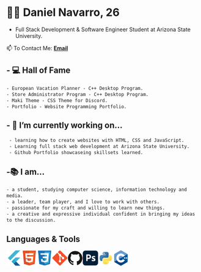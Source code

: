 # 👨‍💻 Daniel Navarro, 26

- Full Stack Development & Software Engineer Student at Arizona State University.
 
📫 To Contact Me: [**Email**](mailto:danielnavarro8797@gmail.com)
## - 💻  Hall of Fame
    - European Vacation Planner - C++ Desktop Program.
    - Store Administrator Program - C++ Desktop Program.
    - Maki Theme - CSS Theme for Discord.
    - Portfolio - Website Programming Portfolio.

## - 💬 I’m currently working on... 
     - learning how to create websites with HTML, CSS and JavaScript.
     - Learning full stack web development at Arizona State University.
     - Github Portfolio showcaseing skillsets learned.
     
## -📚 I am...
    - a student, studying computer science, information technology and media.
    - a leader, team player, and I love to work with others.
    - passionate for my craft and willing to learn new things.
    - a creative and expressive individual confident in bringing my ideas to the discussion.

## Languages & Tools

<img align="left" alt="Flutter" width="40px" src="https://github.com/devicons/devicon/blob/master/icons/flutter/flutter-original.svg">
<img align="left" alt="HTML5" width="40px" src="https://github.com/devicons/devicon/blob/master/icons/html5/html5-original.svg">
<img align="left" alt="CSS3" width="40px" src="https://github.com/devicons/devicon/blob/master/icons/css3/css3-original.svg">
<img align="left" alt="Git" width="40px" src="https://github.com/devicons/devicon/blob/master/icons/git/git-original.svg">
<img align="left" alt="Github" width="40px" src="https://github.com/devicons/devicon/blob/master/icons/github/github-original.svg">
<img align="left" alt="Photoshop" width="40px" src="https://github.com/devicons/devicon/blob/master/icons/photoshop/photoshop-plain.svg">
<img align="left" alt="Python" width="40px" src="https://github.com/devicons/devicon/blob/master/icons/python/python-original.svg">
<img align="left" alt="CPP" width="40px" src="https://github.com/devicons/devicon/blob/master/icons/cplusplus/cplusplus-original.svg">
